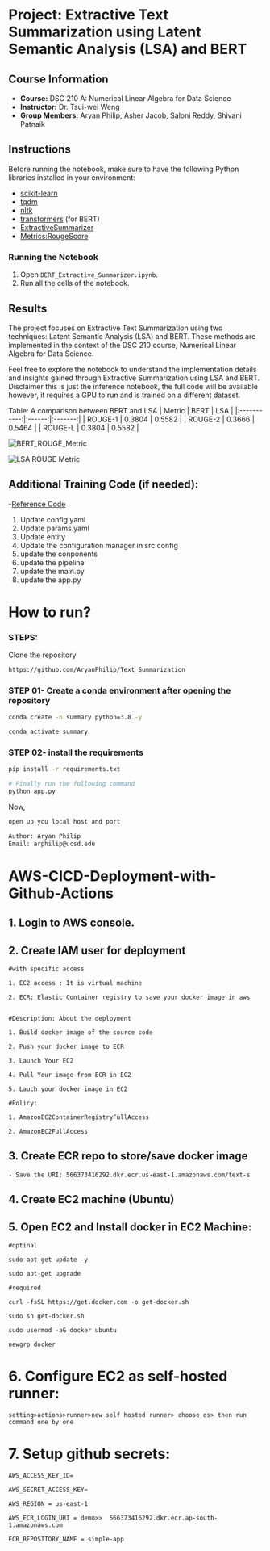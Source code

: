 # Project: Extractive Text Summarization using Latent Semantic Analysis (LSA) and BERT

## Course Information

- **Course:** DSC 210 A: Numerical Linear Algebra for Data Science
- **Instructor:** Dr. Tsui-wei Weng
- **Group Members:** Aryan Philip, Asher Jacob, Saloni Reddy, Shivani Patnaik
## Instructions

Before running the notebook, make sure to have the following Python libraries installed in your environment:

- [scikit-learn](https://scikit-learn.org/)
- [tqdm](https://github.com/tqdm/tqdm)
- [nltk](https://www.nltk.org/)
- [transformers](https://huggingface.co/transformers) (for BERT)
- [ExtractiveSummarizer](https://pypi.org/project/bert-extractive-summarizer/)
- [Metrics:RougeScore](https://lightning.ai/docs/torchmetrics/stable/text/rouge_score.html)

### Running the Notebook

1. Open `BERT_Extractive_Summarizer.ipynb`.
2. Run all the cells of the notebook.

## Results

The project focuses on Extractive Text Summarization using two techniques: Latent Semantic Analysis (LSA) and BERT. These methods are implemented in the context of the DSC 210 course, Numerical Linear Algebra for Data Science.

Feel free to explore the notebook to understand the implementation details and insights gained through Extractive Summarization using LSA and BERT. Disclaimer this is just the inference notebook, the full code will be available however, it requires a GPU to run and is trained on a different dataset.

Table: A comparison between BERT and LSA
|   Metric   |  BERT  |   LSA   |
|:-----------:|:------:|:-------:|
|  ROUGE-1    | 0.3804 |  0.5582 |
|  ROUGE-2    | 0.3666 |  0.5464 |
|  ROUGE-L    | 0.3804 |  0.5582 |


![BERT_ROUGE_Metric](https://github.com/AryanPhilip/Text_Summarization/assets/150488197/2ec95432-92c2-4a02-ab8c-28b35d8a8c5a)

![LSA ROUGE Metric](https://github.com/AryanPhilip/Text_Summarization/assets/150488197/4ad4c227-de14-4876-aad8-40f571510e1b)

## Additional Training Code (if needed):

-[Reference Code](https://github.com/entbappy/End-to-end-Text-Summarizer)

1. Update config.yaml
2. Update params.yaml
3. Update entity
4. Update the configuration manager in src config
5. update the conponents
6. update the pipeline
7. update the main.py
8. update the app.py


# How to run?
### STEPS:

Clone the repository

```bash
https://github.com/AryanPhilip/Text_Summarization
```
### STEP 01- Create a conda environment after opening the repository

```bash
conda create -n summary python=3.8 -y
```

```bash
conda activate summary
```


### STEP 02- install the requirements
```bash
pip install -r requirements.txt
```


```bash
# Finally run the following command
python app.py
```

Now,
```bash
open up you local host and port
```


```bash
Author: Aryan Philip
Email: arphilip@ucsd.edu

```



# AWS-CICD-Deployment-with-Github-Actions

## 1. Login to AWS console.

## 2. Create IAM user for deployment

	#with specific access

	1. EC2 access : It is virtual machine

	2. ECR: Elastic Container registry to save your docker image in aws


	#Description: About the deployment

	1. Build docker image of the source code

	2. Push your docker image to ECR

	3. Launch Your EC2 

	4. Pull Your image from ECR in EC2

	5. Lauch your docker image in EC2

	#Policy:

	1. AmazonEC2ContainerRegistryFullAccess

	2. AmazonEC2FullAccess

	
## 3. Create ECR repo to store/save docker image
    - Save the URI: 566373416292.dkr.ecr.us-east-1.amazonaws.com/text-s

	
## 4. Create EC2 machine (Ubuntu) 

## 5. Open EC2 and Install docker in EC2 Machine:
	
	
	#optinal

	sudo apt-get update -y

	sudo apt-get upgrade
	
	#required

	curl -fsSL https://get.docker.com -o get-docker.sh

	sudo sh get-docker.sh

	sudo usermod -aG docker ubuntu

	newgrp docker
	
# 6. Configure EC2 as self-hosted runner:
    setting>actions>runner>new self hosted runner> choose os> then run command one by one


# 7. Setup github secrets:

    AWS_ACCESS_KEY_ID=

    AWS_SECRET_ACCESS_KEY=

    AWS_REGION = us-east-1

    AWS_ECR_LOGIN_URI = demo>>  566373416292.dkr.ecr.ap-south-1.amazonaws.com

    ECR_REPOSITORY_NAME = simple-app
